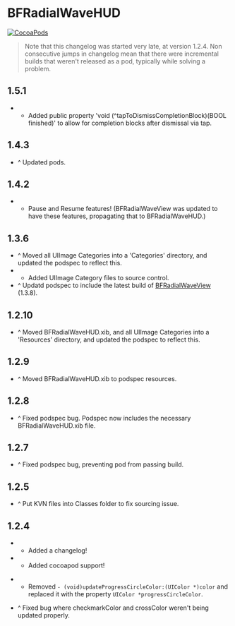 BFRadialWaveHUD
====================
[![CocoaPods](https://img.shields.io/cocoapods/v/BFRadialWaveHUD.svg?style=flat)](https://github.com/bfeher/BFRadialWaveHUD)

> Note that this changelog was started very late, at version 1.2.4. Non consecutive jumps in changelog mean that there were incremental builds that weren't released as a pod, typically while solving a problem.


1.5.1
---------
+ + Added public property 'void (^tapToDismissCompletionBlock)(BOOL finished)' to allow for completion blocks after dismissal via tap.


1.4.3
---------
+ ^ Updated pods.


1.4.2
---------
+ + Pause and Resume features! (BFRadialWaveView was updated to have these features, propagating that to BFRadialWaveHUD.)


1.3.6
---------
+ ^ Moved all UIImage Categories into a 'Categories' directory, and updated the podspec to reflect this.
+ + Added UIImage Category files to source control.
+ ^ Updatd podspec to include the latest build of [BFRadialWaveView](https://github.com/bfeher/BFRadialWaveView) (1.3.8).


1.2.10
---------
+ ^ Moved BFRadialWaveHUD.xib, and all UIImage Categories into a 'Resources' directory, and updated the podspec to reflect this.


1.2.9
---------
+ ^ Moved BFRadialWaveHUD.xib to podspec resources.


1.2.8
---------
+ ^ Fixed podspec bug. Podspec now includes the necessary BFRadialWaveHUD.xib file.


1.2.7
---------
+ ^ Fixed podspec bug, preventing pod from passing build.


1.2.5
---------
+ ^ Put KVN files into Classes folder to fix sourcing issue.


1.2.4
---------
+ + Added a changelog!
+ + Added cocoapod support!
- - Removed `- (void)updateProgressCircleColor:(UIColor *)color` and replaced it with the property `UIColor *progressCircleColor`.
+ ^ Fixed bug where checkmarkColor and crossColor weren't being updated properly.
